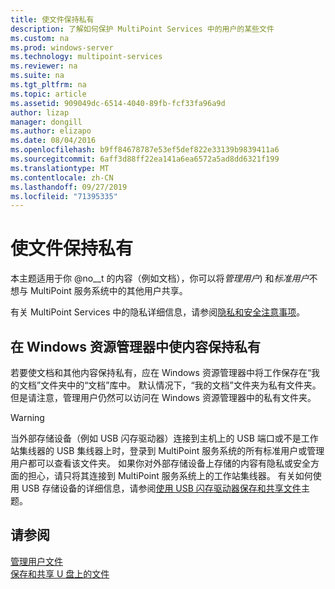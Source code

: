 ```yaml
---
title: 使文件保持私有
description: 了解如何保护 MultiPoint Services 中的用户的某些文件
ms.custom: na
ms.prod: windows-server
ms.technology: multipoint-services
ms.reviewer: na
ms.suite: na
ms.tgt_pltfrm: na
ms.topic: article
ms.assetid: 909049dc-6514-4040-89fb-fcf33fa96a9d
author: lizap
manager: dongill
ms.author: elizapo
ms.date: 08/04/2016
ms.openlocfilehash: b9ff84678787e53ef5def822e33139b9839411a6
ms.sourcegitcommit: 6aff3d88ff22ea141a6ea6572a5ad8dd6321f199
ms.translationtype: MT
ms.contentlocale: zh-CN
ms.lasthandoff: 09/27/2019
ms.locfileid: "71395335"
---
```

# <a name="keep-files-private"></a>使文件保持私有
本主题适用于你 @no__t 的内容（例如文档），你可以将*管理用户*\) 和*标准用户*不想与 MultiPoint 服务系统中的其他用户共享。  

有关 MultiPoint Services 中的隐私详细信息，请参阅[隐私和安全注意事项](Privacy-and-Security-Considerations.md)。
  
## <a name="to-keep-content-private-in-windows-explorer"></a>在 Windows 资源管理器中使内容保持私有  
  
若要使文档和其他内容保持私有，应在 Windows 资源管理器中将工作保存在“我的文档”文件夹中的“文档”库中。 默认情况下，“我的文档”文件夹为私有文件夹。 但是请注意，管理用户仍然可以访问在 Windows 资源管理器中的私有文件夹。  
  
> [!WARNING]  
> 当外部存储设备（例如 USB 闪存驱动器）连接到主机上的 USB 端口或不是工作站集线器的 USB 集线器上时，登录到 MultiPoint 服务系统的所有标准用户或管理用户都可以查看该文件夹。 如果你对外部存储设备上存储的内容有隐私或安全方面的担心，请只将其连接到 MultiPoint 服务系统上的工作站集线器。 有关如何使用 USB 存储设备的详细信息，请参阅[使用 USB 闪存驱动器保存和共享文件](Save-and-Share-Files-on-a-USB-Flash-Drive.md)主题。  
  
## <a name="see-also"></a>请参阅  
[管理用户文件](Manage-User-Files.md)  
[保存和共享 U 盘上的文件](Save-and-Share-Files-on-a-USB-Flash-Drive.md)